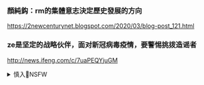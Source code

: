 ### 顏純鈎：rm的集體意志決定歷史發展的方向
https://2newcenturynet.blogspot.com/2020/03/blog-post_121.html

### ze是坚定的战略伙伴，面对新冠病毒疫情，要警惕挑拨造谣者
http://news.ifeng.com/c/7uaPEQYjuGM

<details><summary>慎入🔞NSFW</summary>

Not Safe For Work
![](https://upload.wikimedia.org/wikipedia/commons/thumb/d/d3/Biohazard_Symbol_Specification.png/210px-Biohazard_Symbol_Specification.png)

<details><summary><b>风险自理Use At Your Own Risk🈲</summary>

### q外文摘：天下大乱，对zg正是形势大好？
https://www.dw.com/zh/q外文摘天下大乱对zg正是形势大好/a-52950490

有评论认为，zg正在借新冠病毒危机下一盘内外兼顾的大棋局。这盘棋采取的“超军事手段”，非是疾病本身，而是利用疾病所产生的现象，在全球性的政治、经济、军事和社会，甚至是心理和超心理的等各种层面的细腻操作。

mzd的话"天下大乱，正是形势大好"，认为虽然没有证据能证明各种阴谋论，但是在结果上确实形成有利zg的情况

全球性的动荡。在此情况下，zg也在各个领域有所斩获，将此次的疫情化为瓦解内部和国际事务矛盾的机遇，精英q贵为能有更好的医疗资源，当q者得以借机扩大对不同派系的影响力，一盘内外兼顾的大棋局似乎在自然而然中因势而成。

二次大战之前，各国忙于经济大萧条后的内部事务而使纳粹德国得以坐大，今日疫情严峻之际，若国际体系各主要gj对zg的举措"存而不论"，或是忽略其深层的战略意涵，恐将重现二次大战前国际社会自顾不暇的景象。

自上世纪以来，zgdl领导人就一直有借助外国媒体，尤其是美国媒体向全球传递信息的传统，从mzd到dxp、再到jzm，都有通过记者的专访来输出其观点的例子。

### 意平：zg青年人为什么指责美国
https://www.boxun.com/news/gb/pubvp/2020/03/202003292021.shtml

让rm形成“对外战争“的思维，就会巩固自己的tz。

告诉人们你们在危险中，让你们去攻击，让你们去斗争，却不告诉你们为什么攻击，为何要斗争。

青年人对社会热点的问题有兴趣，也有能力去关心。这就是为什么现代社会瓦解一个zq的排头兵总是青年人。此时，把掀起my的事情和一些批评者归为“美国狗“就再好不过了。归类之后，就可以向本g青年堂而皇之地宣告美国种种的“卑劣行为”。如果世界上没有美国，我不知道zg做的事情还能有谁来背。

你美国爹还好吗？天天舔美爹有意思？“

”大家注意了，别被美国人带了风向！“

在h为251事件之后，本来舆论是偏向于受害员工的，但突然之间——在g青tzy贴出纽约时报的评论h为是如何失去人心的“，并将此事的舆论不满归为美国人的洗脑带风向之后，几乎所有网m一致看齐，以h为在对抗美国的名义支持h为，提醒别人不要被美国人带风向。

美国的存在，可以说是zg——至少是zg宣c部的幸运。一个人或事的倒塌不是因为它错了，而是因为有美国支持；一个人或事的“英雄”化，也不是因为对rm的有益，而是因为它打击了美国。

想要证明一种意识形态的“无耻”最好的方式就是找一个以此种意识形态为代表的gj，然后举无数个“这个gj是流氓”的例子。在大型弹幕网站哔哩哔哩上，每当视频中提到美国时，总有千万个写着“z由m主美利坚，枪击生活每一天”的弹幕飞过。当川普对在大堂之上叫喊的抗议者说了一句”把她赶出去“时，又有千万条弹幕飞过：”不是说m主z由吗？说好的言lz由呢？

浅显，加上强烈，构成的就是极qgj特有的qz风暴”。这种风暴的性质，其实与红色时期的“打倒美帝，打倒资产阶级”的口号是一样的。而青年人正是被这种东西影响最深的。

正如美国的青年人也有不少支持m主sh主义”一样，年轻人过于理想，少于经验。理想可以让他们勇敢纯洁，但空无经验则是青年随时可以被恶人抓住并利用的把柄。当青年人在杀戮的时候，他们还以为自己在主持正义，这是最可怕的事情。

人们认为是美国人抢了他们的“幸福生活的权利”，但别忘了，没有什么是你自己献出去的，所谓的平等，是像美国x法里说的那样，每个人都有“追求”幸福生活的权利。人家在为自己的言lz由斗争的时候，你在低头想着这不能当饭吃，于是人家的sh有了良好的舆l监d能力，你在遇到黑暗的时候却只能乖乖闭嘴；人家在为自己的选举qd争的时候，你低头想着这不能当饭吃，于是人家的sh有优秀人才去ld，你却只能听bzhd的话。人家在为个人的x法q利d争的时候，你低头想着这不能当饭吃，于是人家有大批的劳动力被解放投入生产，你们的s数m族却只能被大批地扔到j中y中去。你总是觉得什么都不能当饭吃，所以你最后当然就是吃不上饭的那一个。两个字总结你“生活困苦”的原因，那就是活该。

### 调查报道：推特如何变成了zg宣c平台
https://www.rfa.org/mandarin/yataibaodao/meiti/hc-03272020140658.html

### 新冠肆虐全球 北京的替罪羊“层出不穷
http://news.creaders.net/china/2020/03/28/2207359.html

从动物到人物、从g内找到g外，一个接着一个的替罪羊昭示着：责任被旁推，防御被延误，起源被掩盖。

在各种运动都用这招：找个替罪羊，掩盖错误的根本。
</details>
</details>
